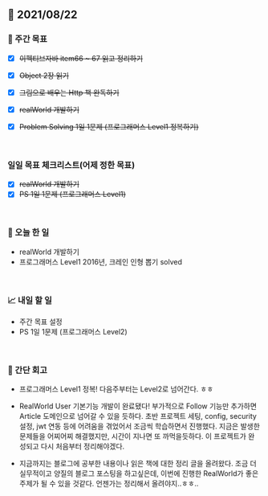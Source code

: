 ## 📅 2021/08/22


### 👏 주간 목표
- [x] ~~이펙티브자바 item66 ~ 67 읽고 정리하기~~
- [x] ~~Object 2장 읽기~~
- [x] ~~그림으로 배우는 Http 책 완독하기~~
- [x] ~~realWorld 개발하기~~
- [x] ~~Problem Solving 1일 1문제 (프로그래머스 Level1 정복하기)~~


<br/>

### 일일 목표 체크리스트(어제 정한 목표)

- [x] ~~realWorld 개발하기~~
- [x] ~~PS 1일 1문제 (프로그래머스 Level1)~~

<br/>

### 💯 오늘 한 일

- realWorld 개발하기
- 프로그래머스 Level1 2016년, 크레인 인형 뽑기 solved
  
<br/>

### 📈 내일 할 일

- 주간 목표 설정
- PS 1일 1문제 (프로그래머스 Level2)

<br/>

### 🤔 간단 회고

- 프로그래머스 Level1 정복! 다음주부터는 Level2로 넘어간다. ㅎㅎ
- RealWorld User 기본기능 개발이 완료됐다! 부가적으로 Follow 기능만 추가하면 Article 도메인으로 넘어갈 수 있을 듯하다. 초반 프로젝트 세팅, config, security 설정,
jwt 연동 등에 어려움을 겪었어서 조금씩 학습하면서 진행했다. 지금은 발생한 문제들을 어찌어찌 해결했지만, 시간이 지나면 또 까먹을듯하다. 
  이 프로젝트가 완성되고 다시 처음부터 정리해야겠다.
  
- 지금까지는 블로그에 공부한 내용이나 읽은 책에 대한 정리 글을 올려왔다. 조금 더 실무적이고 양질의 블로그 포스팅을 하고싶은데, 이번에 진행한 RealWorld가 좋은 주제가 될 수 있을 것같다.
언젠가는 정리해서 올려야지..ㅎㅎ..
  
 


